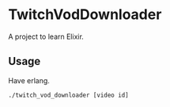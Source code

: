# TwitchVodDownloader

A project to learn Elixir.

## Usage

Have erlang.

`./twitch_vod_downloader [video id]`
